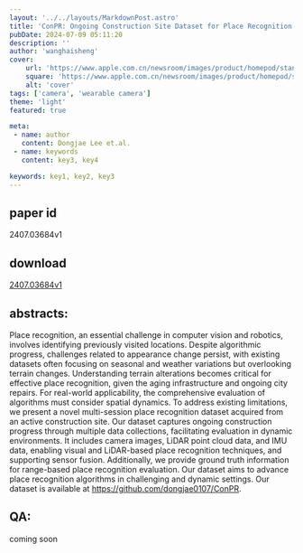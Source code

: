 ```yaml
---
layout: '../../layouts/MarkdownPost.astro'
title: 'ConPR: Ongoing Construction Site Dataset for Place Recognition'
pubDate: 2024-07-09 05:11:20
description: ''
author: 'wanghaisheng'
cover:
    url: 'https://www.apple.com.cn/newsroom/images/product/homepod/standard/Apple-HomePod-hero-230118_big.jpg.large_2x.jpg'
    square: 'https://www.apple.com.cn/newsroom/images/product/homepod/standard/Apple-HomePod-hero-230118_big.jpg.large_2x.jpg'
    alt: 'cover'
tags: ['camera', 'wearable camera'] 
theme: 'light'
featured: true

meta:
 - name: author
   content: Dongjae Lee et.al.
 - name: keywords
   content: key3, key4

keywords: key1, key2, key3
---
```


## paper id
2407.03684v1
## download
[2407.03684v1](http://arxiv.org/abs/2407.03684v1)
## abstracts:
Place recognition, an essential challenge in computer vision and robotics, involves identifying previously visited locations. Despite algorithmic progress, challenges related to appearance change persist, with existing datasets often focusing on seasonal and weather variations but overlooking terrain changes. Understanding terrain alterations becomes critical for effective place recognition, given the aging infrastructure and ongoing city repairs. For real-world applicability, the comprehensive evaluation of algorithms must consider spatial dynamics. To address existing limitations, we present a novel multi-session place recognition dataset acquired from an active construction site. Our dataset captures ongoing construction progress through multiple data collections, facilitating evaluation in dynamic environments. It includes camera images, LiDAR point cloud data, and IMU data, enabling visual and LiDAR-based place recognition techniques, and supporting sensor fusion. Additionally, we provide ground truth information for range-based place recognition evaluation. Our dataset aims to advance place recognition algorithms in challenging and dynamic settings. Our dataset is available at https://github.com/dongjae0107/ConPR.
## QA:
coming soon
